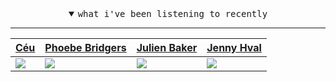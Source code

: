 <details open>

<summary align="center"><samp>what i've been listening to recently</samp></summary>
<hr />

<!-- toc -->

| [Céu](https://www.last.fm/music/C%C3%A9u)                                                                                         | [Phoebe Bridgers](https://www.last.fm/music/Phoebe+Bridgers)                                                                             | [Julien Baker](https://www.last.fm/music/Julien+Baker)                                                                                | [Jenny Hval](https://www.last.fm/music/Jenny+Hval)                                                                                  |
| --------------------------------------------------------------------------------------------------------------------------------- | ---------------------------------------------------------------------------------------------------------------------------------------- | ------------------------------------------------------------------------------------------------------------------------------------- | ----------------------------------------------------------------------------------------------------------------------------------- |
| [<img src="https://lastfm.freetls.fastly.net/i/u/174s/2a96cbd8b46e442fc41c2b86b821562f.png">](https://www.last.fm/music/C%C3%A9u) | [<img src="https://lastfm.freetls.fastly.net/i/u/174s/2a96cbd8b46e442fc41c2b86b821562f.png">](https://www.last.fm/music/Phoebe+Bridgers) | [<img src="https://lastfm.freetls.fastly.net/i/u/174s/2a96cbd8b46e442fc41c2b86b821562f.png">](https://www.last.fm/music/Julien+Baker) | [<img src="https://lastfm.freetls.fastly.net/i/u/174s/2a96cbd8b46e442fc41c2b86b821562f.png">](https://www.last.fm/music/Jenny+Hval) |

<!-- tocstop -->

</details>
